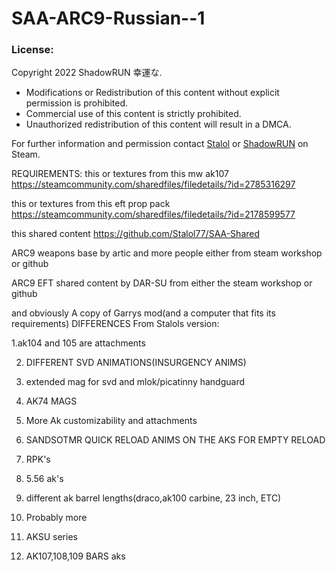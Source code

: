 # SAA-ARC9-Russian--1

### License:
Copyright 2022 ShadowRUN 幸運な.
- Modifications or Redistribution of this content without explicit permission is prohibited.
- Commercial use of this content is strictly prohibited.
- Unauthorized redistribution of this content will result in a DMCA.

For further information and permission contact [Stalol](https://steamcommunity.com/id/httpsexinternalxff) or [ShadowRUN](https://steamcommunity.com/id/RshaUdowN) on Steam.

REQUIREMENTS:
this or textures from this mw ak107  https://steamcommunity.com/sharedfiles/filedetails/?id=2785316297

this or textures from this eft prop pack https://steamcommunity.com/sharedfiles/filedetails/?id=2178599577

this shared content https://github.com/Stalol77/SAA-Shared

ARC9 weapons base by artic and more people either from steam workshop or github

ARC9 EFT shared content by DAR-SU from either the steam workshop or github

and obviously
A copy of Garrys mod(and a computer that fits its requirements)
DIFFERENCES From Stalols version:

1.ak104 and 105 are attachments

2. DIFFERENT SVD ANIMATIONS(INSURGENCY ANIMS)

3. extended mag for svd and mlok/picatinny handguard

3. AK74 MAGS

4. More Ak customizability and attachments

5. SANDSOTMR QUICK RELOAD ANIMS ON THE AKS FOR EMPTY RELOAD

6. RPK's

7. 5.56 ak's

8. different ak barrel lengths(draco,ak100 carbine, 23 inch, ETC) 

9. Probably more

10. AKSU series

11. AK107,108,109 BARS aks
